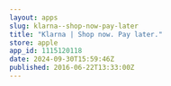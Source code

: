 ```yaml
---
layout: apps
slug: klarna--shop-now-pay-later
title: "Klarna | Shop now. Pay later."
store: apple
app_id: 1115120118
date: 2024-09-30T15:59:46Z
published: 2016-06-22T13:33:00Z
---
```


